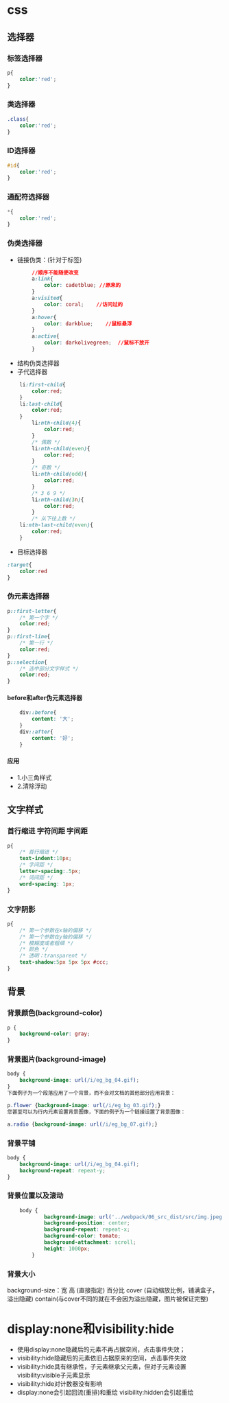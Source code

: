 # css
## 选择器
### 标签选择器
```css
p{
    color:'red';
}
```
### 类选择器
```css
.class{
    color:'red';
}
```
### ID选择器
```css
#id{
    color:'red';
}
```
### 通配符选择器
```css
*{
    color:'red';
}
```
### 伪类选择器
+ 链接伪类：(针对于<a>标签)
```css
        //顺序不能随便改变
        a:link{
            color: cadetblue; //原来的
        }
        a:visited{
            color: coral;    //访问过的
        }
        a:hover{
            color: darkblue;    //鼠标悬浮
        }
        a:active{
            color: darkolivegreen;  //鼠标不放开
        }
```

+ 结构伪类选择器
 + 子代选择器
```css
    li:first-child{
        color:red;
    }
    li:last-child{
        color:red;
    }
        li:nth-child(4){
            color:red;
        }
        /* 偶数 */
        li:nth-child(even){
            color:red;
        }
        /* 奇数 */
        li:nth-child(odd){
            color:red;
        }
        /* 3 6 9 */
        li:nth-child(3n){
            color:red;
        }
        /* 从下往上数 */
    li:nth-last-child(even){
        color:red;
    }
```
  + 目标选择器
 ```css
 :target{
     color:red
 }
```
### 伪元素选择器
```css
p::first-letter{
    /* 第一个字 */
    color:red;
}
p::first-line{
    /* 第一行 */
    color:red;
}
p::selection{
    /* 选中部分文字样式 */
    color:red;
}

```
#### before和after伪元素选择器
```css
    div::before{
        content: '大';
    }
    div::after{
        content: '好';
    }
```
#### 应用
+ 1.小三角样式
+ 2.清除浮动

## 文字样式
### 首行缩进 字符间距 字间距
```css
p{
    /* 首行缩进 */
    text-indent:10px; 
    /* 字间距 */
    letter-spacing:.5px;
    /* 词间距 */
    word-spacing: 1px;
}
```
### 文字阴影
```css
p{
    /* 第一个参数在x轴的偏移 */
    /* 第一个参数在y轴的偏移 */
    /* 模糊度或者粗细 */
    /* 颜色 */
    /* 透明：transparent */
    text-shadow:5px 5px 5px #ccc;
}
```

## 背景
### 背景颜色(background-color)
```css
p {
    background-color: gray;
}
```
### 背景图片(background-image)
```css
body {
    background-image: url(/i/eg_bg_04.gif);
}
下面例子为一个段落应用了一个背景，而不会对文档的其他部分应用背景：

p.flower {background-image: url(/i/eg_bg_03.gif);}
您甚至可以为行内元素设置背景图像，下面的例子为一个链接设置了背景图像：

a.radio {background-image: url(/i/eg_bg_07.gif);}
```
### 背景平铺
```css
body {
    background-image: url(/i/eg_bg_04.gif);
    background-repeat: repeat-y;
}

```
### 背景位置以及滚动
```css 
    body {
            background-image: url('../webpack/06_src_dist/src/img.jpeg');
            background-position: center;
            background-repeat: repeat-x;
            background-color: tomato;
            background-attachment: scroll;
            height: 1000px;
        }
```
### 背景大小
background-size：宽 高 (直接指定)
                 百分比
                 cover (自动缩放比例，铺满盒子，溢出隐藏)
                 contain(与cover不同的就在不会因为溢出隐藏，图片被保证完整)


# display:none和visibility:hide
+ 使用display:none隐藏后的元素不再占据空间，点击事件失效；
+ visibility:hide隐藏后的元素依旧占据原来的空间，点击事件失效
+ visibility:hide具有继承性，子元素继承父元素，但对子元素设置visibility:visible子元素显示
+ visibility:hide对计数器没有影响
+ display:none会引起回流(重排)和重绘 visibility:hidden会引起重绘 